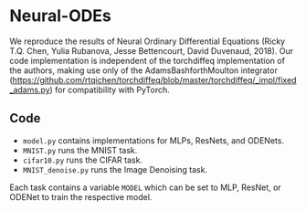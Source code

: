 # Neural-ODEs
We reproduce the results of Neural Ordinary Differential Equations (Ricky T.Q. Chen, Yulia Rubanova, Jesse Bettencourt, David Duvenaud, 2018). Our code implementation is independent of the torchdiffeq implementation of the authors, making use only of the AdamsBashforthMoulton integrator (https://github.com/rtqichen/torchdiffeq/blob/master/torchdiffeq/_impl/fixed_adams.py) for compatibility with PyTorch.

## Code
* `model.py` contains implementations for MLPs, ResNets, and ODENets.
* `MNIST.py` runs the MNIST task.
* `cifar10.py` runs the CIFAR task.
* `MNIST_denoise.py` runs the Image Denoising task.

Each task contains a variable `MODEL` which can be set to MLP, ResNet, or ODENet to train the respective model.